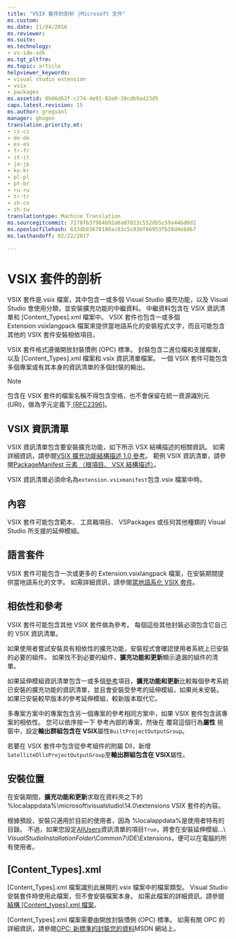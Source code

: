 ```yaml
---
title: "VSIX 套件的剖析 |Microsoft 文件"
ms.custom: 
ms.date: 11/04/2016
ms.reviewer: 
ms.suite: 
ms.technology:
- vs-ide-sdk
ms.tgt_pltfrm: 
ms.topic: article
helpviewer_keywords:
- visual studio extension
- vsix
- packages
ms.assetid: 8b86d62f-c274-4e91-82e0-38cdb9a423d5
caps.latest.revision: 15
ms.author: gregvanl
manager: ghogen
translation.priority.mt:
- cs-cz
- de-de
- es-es
- fr-fr
- it-it
- ja-jp
- ko-kr
- pl-pl
- pt-br
- ru-ru
- tr-tr
- zh-cn
- zh-tw
translationtype: Machine Translation
ms.sourcegitcommit: 7278fb37984b92a6a07823c552db5c59a446d0d2
ms.openlocfilehash: 633db03670180ac83c5c936f66953fb38d4ebd67
ms.lasthandoff: 02/22/2017

---
```

# <a name="anatomy-of-a-vsix-package"></a>VSIX 套件的剖析
VSIX 套件是.vsix 檔案，其中包含一或多個 Visual Studio 擴充功能，以及 Visual Studio 會使用分類，並安裝擴充功能的中繼資料。 中繼資料包含在 VSIX 資訊清單和 [Content_Types].xml 檔案中。 VSIX 套件也包含一或多個 Extension.vsixlangpack 檔案來提供當地語系化的安裝程式文字，而且可能包含其他的 VSIX 套件安裝相依項目。  
  
 VSIX 套件格式遵循開放封裝慣例 (OPC) 標準。 封裝包含二進位檔和支援檔案，以及 [Content_Types].xml 檔案和.vsix 資訊清單檔案。 一個 VSIX 套件可能包含多個專案或有其本身的資訊清單的多個封裝的輸出。  
  
> [!NOTE]
>  包含在 VSIX 套件的檔案名稱不得包含空格，也不會保留在統一資源識別元 (URI)，做為字元定義下[ \[RFC2396\]](http://go.microsoft.com/fwlink/?LinkId=90339)。  
  
## <a name="the-vsix-manifest"></a>VSIX 資訊清單  
 VSIX 資訊清單包含要安裝擴充功能，如下所示 VSX 結構描述的相關資訊。 如需詳細資訊，請參閱[VSIX 擴充功能結構描述 1.0 參考](http://msdn.microsoft.com/en-us/76e410ec-b1fb-4652-ac98-4a4c52e09a2b)。 範例 VSIX 資訊清單，請參閱[PackageManifest 元素 （根項目、 VSX 結構描述）](http://msdn.microsoft.com/en-us/f8ae42ba-775a-4d2b-976a-f556e147f187)。  
  
 VSIX 資訊清單必須命名為`extension.vsixmanifest`包含.vsix 檔案中時。  
  
## <a name="the-content"></a>內容  
 VSIX 套件可能包含範本、 工具箱項目、 VSPackages 或任何其他種類的 Visual Studio 所支援的延伸模組。  
  
## <a name="language-packs"></a>語言套件  
 VSIX 套件可能包含一次或更多的 Extension.vsixlangpack 檔案，在安裝期間提供當地語系化的文字。 如需詳細資訊，請參閱[當地語系化 VSIX 套件](../extensibility/localizing-vsix-packages.md)。  
  
## <a name="dependencies-and-references"></a>相依性和參考  
 VSIX 套件可能包含其他 VSIX 套件做為參考。 每個這些其他封裝必須包含它自己的 VSIX 資訊清單。  
  
 如果使用者嘗試安裝具有相依性的擴充功能，安裝程式會確認使用者系統上已安裝的必要的組件。 如果找不到必要的組件，**擴充功能和更新**顯示遺漏的組件的清單。  
  
 如果延伸模組資訊清單包含一或多個[參考](http://msdn.microsoft.com/en-us/32c52934-e81e-4b53-8cb6-4df45ef7bfa8)項目，**擴充功能和更新**比較每個參考系統已安裝的擴充功能的資訊清單，並且會安裝受參考的延伸模組，如果尚未安裝。 如果已安裝較早版本的參考延伸模組，較新版本取代它。  
  
 多專案方案中的專案包含另一個專案的參考相同方案中，如果 VSIX 套件包含該專案的相依性。 您可以依序按一下 參考內部的專案，然後在 覆寫這個行為**屬性** 視窗中，設定**輸出群組包含在 VSIX**屬性`BuiltProjectOutputGroup`。  
  
 若要在 VSIX 套件中包含從參考組件的附屬 Dll，新增`SatelliteDllsProjectOutputGroup`至**輸出群組包含在 VSIX**屬性。  
  
## <a name="installation-location"></a>安裝位置  
 在安裝期間，**擴充功能和更新**求取在資料夾之下的 %localappdata%\microsoft\visualstudio\14.0\extensions VSIX 套件的內容。  
  
 根據預設，安裝只適用於目前的使用者，因為 %localappdata%是使用者特有的目錄。 不過，如果您設定[AllUsers](http://msdn.microsoft.com/en-us/ac817f50-3276-4ddb-b467-8bbb1432455b)資訊清單的項目`True`，將會在安裝延伸模組...\\ *VisualStudioInstallationFolder*\Common7\IDE\Extensions，便可以在電腦的所有使用者。  
  
## <a name="contenttypesxml"></a>[Content_Types].xml  
 [Content_Types].xml 檔案識別此展開的.vsix 檔案中的檔案類型。 Visual Studio 安裝套件時使用此檔案，但不會安裝檔案本身。 如需此檔案的詳細資訊，請參閱[結構 [Content_types].xml 檔案](the-structure-of-the-content-types-dot-xml-file.md)。  
  
 [Content_Types].xml 檔案需要由開放封裝慣例 (OPC) 標準。 如需有關 OPC 的詳細資訊，請參閱[OPC: 新標準的封裝您的資料](http://go.microsoft.com/fwlink/?LinkID=148207)MSDN 網站上。

